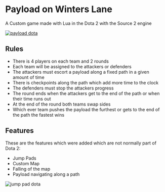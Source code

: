 # Payload on Winters Lane
A Custom game made with Lua in the Dota 2 with the Source 2 engine

[![payload dota](https://i.imgur.com/Xtupscl.png)](https://www.youtube.com/watch?v=FztJDS6z_Wg)

## Rules
- There is 4 players on each team and 2 rounds
- Each team will be assigned to the attackers or defenders
- The attackers must escort a payload along a fixed path in a given amount of time
- There is checkpoints along the path which add more time to the clock
- The defenders must stop the attackers progress
- The round ends when the attackers get to the end of the path or when their time runs out
- At the end of the round both teams swap sides
- Which ever team pushes the payload the furthest or gets to the end of the path the fastest wins

## Features 
These are the features which were added which are not normally part of Dota 2:
- Jump Pads
- Custom Map
- Falling of the map
- Payload navigating along a path

![jump pad dota](https://i.imgur.com/4QQ3vLK.jpg)
